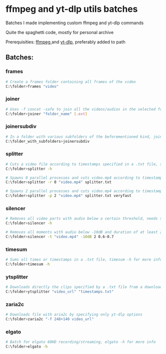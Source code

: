# ffmpeg and yt-dlp utils batches

Batches I made implementing custom ffmpeg and yt-dlp commands

Quite the spaghetti code, mostly for personal archive

Prerequisities: [ffmpeg ](https://github.com/FFmpeg/FFmpeg) and [yt-dlp](https://github.com/yt-dlp/yt-dlp), preferably added to path

## Batches:
### frames
```bash
# Create a frames folder containing all frames of the video
C:\folder>frames "video"
```
### joiner
```bash
# Uses -f concat -safe to join all the videos/audios in the selected folder, default extension .mp4
C:\folder>joiner "folder_name" [.ext]
```
### joinersubdiv
```bash
# In a folder with various subfolders of the beforementioned kind, joins all videos/audios of subfolders creating videos/audios for each subfolders
C:\folder_with_subfolders>joinersubdiv
```
### splitter
```bash
# Cuts a video file according to timestamps specified in a .txt file, splitter -h for more info
C:\folder>splitter -h

# Spawns 0 parallel processes and cuts video.mp4 according to timestamps in splitter.txt, timestamps specified in [hh:]mm:ss-[hh:]mm:ss or in ss.ms-ss.ms, with -c copy
C:\folder>splitter -r 0 "video.mp4" splitter.txt

# Spawns 2 parallel processes and cuts video.mp4 according to timestamps in splitter.txt, with -preset veryfast, -c:v libx264 and -c:a aac
C:\folder>splitter -p 2 "video.mp4" splitter.txt veryfast
```
### silencer
```bash
# Removes all video parts with audio below a certain threshold, needs splitter and joiner in path, silencer -h for more info
C:\folder>silencer -h

# Removes all moments with audio below -10dB and duration of at least 2 seconds, traslating the removing startpoint 0.5 seconds before the original startpoint the removing endpoint 0.7 seconds after the original endpoint
C:\folder>silencer -t "video.mp4" -10dB 2 0.6-0.7
```
### timesum
```bash
# Sums all times or timestamps in a .txt file, timesum -h for more info
C:\folder>timesum -h
```
### ytsplitter
```bash
# Downloads directly the clips specified by a .txt file from a downloadable video with yt-dlp, timestamps specified in [hh:]mm:ss-[hh:]mm:ss
C:\folder>ytsplitter "video_url" "timestamps.txt"
```
### zaria2c
```bash
# Downloads file with aria2c by specifying only yt-dlp options
C:\folder>zaria2c "-f 248+140 video_url"
```
### elgato
```bash
# Batch for elgato 60HD recording/streaming, elgato -h for more info
C:\folder>elgato -h
```
